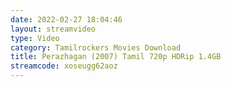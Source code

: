 ```yaml
---
date: 2022-02-27 18:04:46
layout: streamvideo
type: Video
category: Tamilrockers Movies Download
title: Perazhagan (2007) Tamil 720p HDRip 1.4GB
streamcode: xoseugg62aoz
---
```

